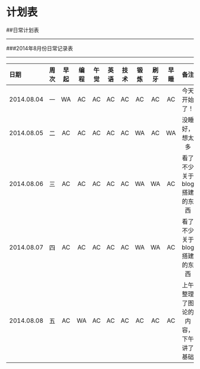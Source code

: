 计划表
===


##日常计划表

---


###2014年8月份日常记录表

---

|日期      |周次|早起|编程|午觉|英语|技术|锻炼|刷牙|早睡|备注|
|:---------|:--:|:--:|:--:|:--:|:--:|:--:|:--:|:--:|:--:|:----:|
|2014.08.04|  一|WA  |AC  |AC  |AC  |AC  |AC  |AC  |AC  |今天开始了！|
|2014.08.05|  二|AC  |AC  |AC  |AC  |AC  |WA  |AC  |WA  |没睡好，想太多|
|2014.08.06|  三|AC  |AC  |AC  |AC  |AC  |WA  |WA  |AC  |看了不少关于blog搭建的东西|
|2014.08.07|  四|AC  |AC  |AC  |AC  |AC  |WA  |WA  |AC  |看了不少关于blog搭建的东西|
|2014.08.08|  五|AC  |WA  |AC  |AC  |AC  |AC  |AC  |AC  |上午整理了图论的内容，下午讲了基础|

